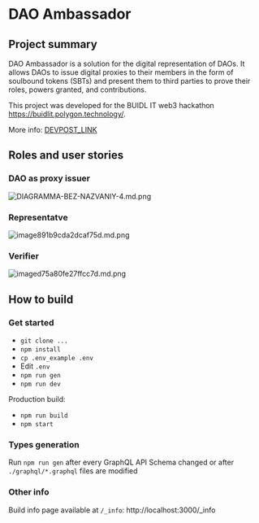 # DAO Ambassador

## Project summary

DAO Ambassador is a solution for the digital representation of DAOs. It allows DAOs to issue digital proxies to their members in the form of soulbound tokens (SBTs) and present them to third parties to prove their roles, powers granted, and contributions.

This project was developed for the BUIDL IT web3 hackathon https://buidlit.polygon.technology/.

More info: [DEVPOST_LINK]()

## Roles and user stories

### DAO as proxy issuer

![DIAGRAMMA-BEZ-NAZVANIY-4.md.png](https://im.wampi.ru/2022/08/22/DIAGRAMMA-BEZ-NAZVANIY-4.md.png)

### Representatve

![image891b9cda2dcaf75d.md.png](https://im.wampi.ru/2022/08/22/image891b9cda2dcaf75d.md.png)

### Verifier

![imaged75a80fe27ffcc7d.md.png](https://im.wampi.ru/2022/08/22/imaged75a80fe27ffcc7d.md.png)


## How to build

### Get started
- `git clone ...`
- `npm install`
-  `cp .env_example .env`
- Edit `.env`
- `npm run gen`
- `npm run dev`

Production build:
- `npm run build`
- `npm start`

### Types generation
Run `npm run gen` after every GraphQL API Schema changed or after `./graphql/*.graphql` files are modified

### Other info
Build info page available at `/_info`: http://localhost:3000/_info
